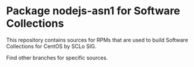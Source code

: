 # Package nodejs-asn1 for Software Collections

This repository contains sources for RPMs that are used
to build Software Collections for CentOS by SCLo SIG.

Find other branches for specific sources.
